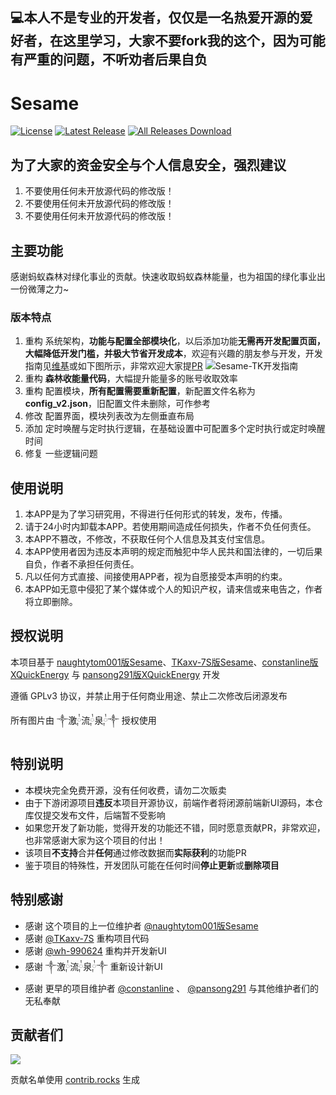 ## 💻本人不是专业的开发者，仅仅是一名热爱开源的爱好者，在这里学习，大家不要fork我的这个，因为可能有严重的问题，不听劝者后果自负
# Sesame

[![License](https://img.shields.io/github/license/naughtytom001/Sesame.svg)](LICENSE)
[![Latest Release](https://img.shields.io/github/release/naughtytom001/Sesame.svg)](../../releases)
[![All Releases Download](https://img.shields.io/github/downloads/naughtytom001/Sesame/total.svg)](../../releases)

## 为了大家的资金安全与个人信息安全，强烈建议
1. 不要使用任何未开放源代码的修改版！
2. 不要使用任何未开放源代码的修改版！
3. 不要使用任何未开放源代码的修改版！

## 主要功能
感谢蚂蚁森林对绿化事业的贡献。快速收取蚂蚁森林能量，也为祖国的绿化事业出一份微薄之力~

### 版本特点
1. 重构 系统架构，**功能与配置全部模块化**，以后添加功能**无需再开发配置页面，大幅降低开发门槛，并极大节省开发成本**，欢迎有兴趣的朋友参与开发，开发指南见[维基](https://github.com/TKaxv-7S/Sesame-TK/wiki)或如下图所示，非常欢迎大家提[PR](https://github.com/naughtytom001/Sesame/pulls)
   ![Sesame-TK开发指南](https://github.com/TKaxv-7S/Sesame-TK/assets/22593101/4d8451fe-2b7f-4f19-9439-b0afbf683510)
2. 重构 **森林收能量代码**，大幅提升能量多的账号收取效率
3. 重构 配置模块，**所有配置需要重新配置**，新配置文件名称为**config_v2.json**，旧配置文件未删除，可作参考
4. 修改 配置界面，模块列表改为左侧垂直布局
5. 添加 定时唤醒与定时执行逻辑，在基础设置中可配置多个定时执行或定时唤醒时间
6. 修复 一些逻辑问题

## 使用说明
1. 本APP是为了学习研究用，不得进行任何形式的转发，发布，传播。
2. 请于24小时内卸载本APP。若使用期间造成任何损失，作者不负任何责任。
3. 本APP不篡改，不修改，不获取任何个人信息及其支付宝信息。
4. 本APP使用者因为违反本声明的规定而触犯中华人民共和国法律的，一切后果自负，作者不承担任何责任。
5. 凡以任何方式直接、间接使用APP者，视为自愿接受本声明的约束。
6. 本APP如无意中侵犯了某个媒体或个人的知识产权，请来信或来电告之，作者将立即删除。

## 授权说明
本项目基于 [naughtytom001版Sesame](https://github.com/naughtytom001)、[TKaxv-7S版Sesame](https://github.com/TKaxv-7S/Sesame-TK)、[constanline版XQuickEnergy](https://github.com/constanline/XQuickEnergy) 与 [pansong291版XQuickEnergy](https://github.com/pansong291/XQuickEnergy) 开发

遵循 GPLv3 协议，并禁止用于任何商业用途、禁止二次修改后闭源发布

所有图片由 ༒激༙྇流༙྇泉༙྇༒ 授权使用

## 特别说明
- 本模块完全免费开源，没有任何收费，请勿二次贩卖
- 由于下游闭源项目**违反**本项目开源协议，前端作者将闭源前端新UI源码，本仓库仅提交发布文件，后端暂不受影响
- 如果您开发了新功能，觉得开发的功能还不错，同时愿意贡献PR，非常欢迎，也非常感谢大家为这个项目的付出！
- 该项目**不支持**合并**任何**通过修改数据而**实际获利**的功能PR
- 鉴于项目的特殊性，开发团队可能在任何时间**停止更新**或**删除项目**

## 特别感谢
- 感谢 这个项目的上一位维护者 [@naughtytom001版Sesame](https://github.com/naughtytom001)
- 感谢 [@TKaxv-7S](https://github.com/TKaxv-7S) 重构项目代码
- 感谢 [@wh-990624](https://github.com/wh-990624) 重构并开发新UI
- 感谢 ༒激༙྇流༙྇泉༙྇༒ 重新设计新UI
- 感谢 更早的项目维护者 [@constanline](https://github.com/constanline) 、 [@pansong291](https://github.com/pansong291) 与其他维护者们的无私奉献

## 贡献者们

<a href="https://github.com/naughtytom001/Sesame/graphs/contributors">
  <img src="https://contrib.rocks/image?repo=naughtytom001/Sesame" />
</a>

贡献名单使用 [contrib.rocks](https://contrib.rocks) 生成
